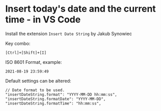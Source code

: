 ﻿# Insert today's date and the current time - in VS Code

Install the extension `Insert Date String` by Jakub Synowiec

Key combo:

	[Ctrl]+[Shift]+[I]

ISO 8601 Format, example:

	2021-08-19 23:59:49

Default settings can be altered:

	// Date format to be used.
	"insertDateString.format": "YYYY-MM-DD hh:mm:ss",
	"insertDateString.formatDate": "YYYY-MM-DD",
	"insertDateString.formatTime": "hh:mm:ss",